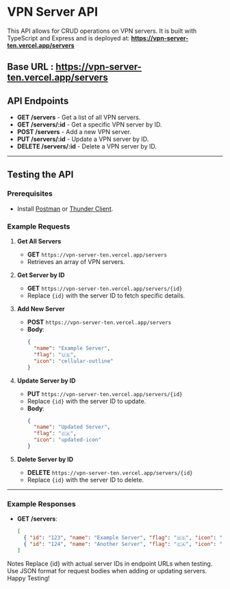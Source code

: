 # VPN Server API

This API allows for CRUD operations on VPN servers. It is built with TypeScript and Express and is deployed at: **https://vpn-server-ten.vercel.app/servers**

## Base URL : https://vpn-server-ten.vercel.app/servers

## API Endpoints

- **GET /servers** - Get a list of all VPN servers.
- **GET /servers/:id** - Get a specific VPN server by ID.
- **POST /servers** - Add a new VPN server.
- **PUT /servers/:id** - Update a VPN server by ID.
- **DELETE /servers/:id** - Delete a VPN server by ID.

---

## Testing the API

### Prerequisites
- Install [Postman](https://www.postman.com/downloads/) or [Thunder Client](https://www.thunderclient.io/).

### Example Requests

1. **Get All Servers**
   - **GET** `https://vpn-server-ten.vercel.app/servers`
   - Retrieves an array of VPN servers.

2. **Get Server by ID**
   - **GET** `https://vpn-server-ten.vercel.app/servers/{id}`
   - Replace `{id}` with the server ID to fetch specific details.

3. **Add New Server**
   - **POST** `https://vpn-server-ten.vercel.app/servers`
   - **Body**:
     ```json
     {
       "name": "Example Server",
       "flag": "🇺🇸",
       "icon": "cellular-outline"
     }
     ```

4. **Update Server by ID**
   - **PUT** `https://vpn-server-ten.vercel.app/servers/{id}`
   - Replace `{id}` with the server ID to update.
   - **Body**:
     ```json
     {
       "name": "Updated Server",
       "flag": "🇨🇦",
       "icon": "updated-icon"
     }
     ```

5. **Delete Server by ID**
   - **DELETE** `https://vpn-server-ten.vercel.app/servers/{id}`
   - Replace `{id}` with the server ID to delete.

---

### Example Responses

- **GET /servers**:
  ```json
  [
    { "id": "123", "name": "Example Server", "flag": "🇺🇸", "icon": "cellular-outline" },
    { "id": "124", "name": "Another Server", "flag": "🇨🇦", "icon": "network-outline" }
  ]
Notes
Replace {id} with actual server IDs in endpoint URLs when testing.
Use JSON format for request bodies when adding or updating servers.
Happy Testing!

